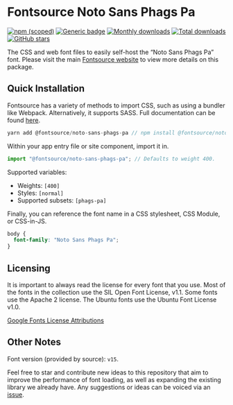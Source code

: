 # Fontsource Noto Sans Phags Pa

[![npm (scoped)](https://img.shields.io/npm/v/@fontsource/noto-sans-phags-pa?color=brightgreen)](https://www.npmjs.com/package/@fontsource/noto-sans-phags-pa) [![Generic badge](https://img.shields.io/badge/fontsource-passing-brightgreen)](https://github.com/fontsource/fontsource) [![Monthly downloads](https://badgen.net/npm/dm/@fontsource/noto-sans-phags-pa)](https://github.com/fontsource/fontsource) [![Total downloads](https://badgen.net/npm/dt/@fontsource/noto-sans-phags-pa)](https://github.com/fontsource/fontsource) [![GitHub stars](https://img.shields.io/github/stars/fontsource/fontsource.svg?style=social&label=Star)](https://github.com/fontsource/fontsource/stargazers)

The CSS and web font files to easily self-host the “Noto Sans Phags Pa” font. Please visit the main [Fontsource website](https://fontsource.org/fonts/noto-sans-phags-pa) to view more details on this package.

## Quick Installation

Fontsource has a variety of methods to import CSS, such as using a bundler like Webpack. Alternatively, it supports SASS. Full documentation can be found [here](https://fontsource.org/docs/introduction).

```javascript
yarn add @fontsource/noto-sans-phags-pa // npm install @fontsource/noto-sans-phags-pa
```

Within your app entry file or site component, import it in.

```javascript
import "@fontsource/noto-sans-phags-pa"; // Defaults to weight 400.
```

Supported variables:

- Weights: `[400]`
- Styles: `[normal]`
- Supported subsets: `[phags-pa]`

Finally, you can reference the font name in a CSS stylesheet, CSS Module, or CSS-in-JS.

```css
body {
  font-family: "Noto Sans Phags Pa";
}
```

## Licensing

It is important to always read the license for every font that you use.
Most of the fonts in the collection use the SIL Open Font License, v1.1. Some fonts use the Apache 2 license. The Ubuntu fonts use the Ubuntu Font License v1.0.

[Google Fonts License Attributions](https://fonts.google.com/attribution)

## Other Notes

Font version (provided by source): `v15`.

Feel free to star and contribute new ideas to this repository that aim to improve the performance of font loading, as well as expanding the existing library we already have. Any suggestions or ideas can be voiced via an [issue](https://github.com/fontsource/fontsource/issues).
